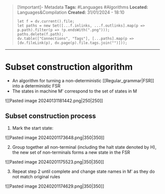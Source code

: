 > [!important]- Metadata
> **Tags:** #Languages #Algorithms 
> **Located:** Languages&Compilation
> **Created:** 31/01/2024 - 18:10
> ```dataviewjs
> let f = dv.current().file;
> let paths = new Set([...f.inlinks, ...f.outlinks].map(p => p.path).filter(p => !p.endsWith(".png")));
> paths.delete(f.path);
> dv.table(["Connections", "Tags"], [...paths].map(p => [dv.fileLink(p), dv.page(p).file.tags.join("")]));
> ```

___
# Subset construction algorithm
- An algorithm for turning a non-deterministic [[Regular_grammar|FSR]] into a deterministic FSR
- The states in machine M' correspond to the set of states in M


![[Pasted image 20240131181442.png|250|250]]




## Subset construction process
1. Mark the start state:

![[Pasted image 20240201173648.png|350|350]]


2. Group together all non-terminal (including the halt state denoted by H), the new set of non-terminals forms a new state in the FSR 

![[Pasted image 20240201175523.png|350|350]]

3. Repeat step 2 until complete and change state names in M' as they do not match original rules


![[Pasted image 20240201174629.png|350|350]]










